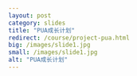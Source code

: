 ```yaml
---
layout: post
category: slides
title: "PUA成长计划"
redirect: /course/project-pua.html
big: /images/slide1.jpg
small: /images/slide1.jpg
alt: "PUA成长计划"
---
```


